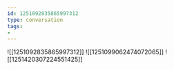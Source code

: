 ```yaml
---
id: 1251092835865997312
type: conversation
tags:
- 
---
```

![[1251092835865997312]]
![[1251099062474072065]]
![[1251420307224551425]]

